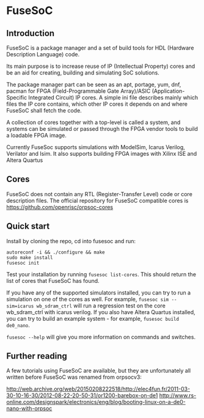 FuseSoC
=======

Introduction
------------
FuseSoC is a package manager and a set of build tools for HDL (Hardware Description Language) code.

Its main purpose is to increase reuse of IP (Intellectual Property) cores and be an aid for creating, building and simulating SoC solutions.

The package manager part can be seen as an apt, portage, yum, dnf, pacman for FPGA (Field-Programmable Gate Array)/ASIC (Application-Specific Integrated Circuit) IP cores.
A simple ini file describes mainly which files the IP core contains, which other IP cores it depends on and where FuseSoC shall fetch the code.


A collection of cores together with a top-level is called a system, and systems can be simulated or passed through the FPGA vendor tools to build a loadable FPGA image.

Currently FuseSoc supports simulations with ModelSim, Icarus Verilog, Verilator and Isim. It also supports building FPGA images with Xilinx ISE and Altera Quartus

Cores
-----
FuseSoC does not contain any RTL (Register-Transfer Level) code or core description files. The official repository for FuseSoC compatible cores is https://github.com/openrisc/orpsoc-cores

Quick start
-----------
Install by cloning the repo, cd into fusesoc and run:

    autoreconf -i && ./configure && make
    sudo make install
    fusesoc init

Test your installation by running `fusesoc list-cores`. This should return the list of cores that FuseSoC has found.

If you have any of the supported simulators installed, you can try to run a simulation on one of the cores as well.
For example, `fusesoc sim --sim=icarus wb_sdram_ctrl` will run a regression test on the core wb_sdram_ctrl with icarus verilog.
If you also have Altera Quartus installed, you can try to build an example system - for example, `fusesoc build de0_nano`.

`fusesoc --help` will give you more information on commands and switches.

Further reading
---------------
A few tutorials using FuseSoC are available, but they are unfortunately all written before FuseSoC was renamed from orpsocv3:

http://web.archive.org/web/20150208222518/http://elec4fun.fr/2011-03-30-10-16-30/2012-08-22-20-50-31/or1200-barebox-on-de1
http://www.rs-online.com/designspark/electronics/eng/blog/booting-linux-on-a-de0-nano-with-orpsoc
